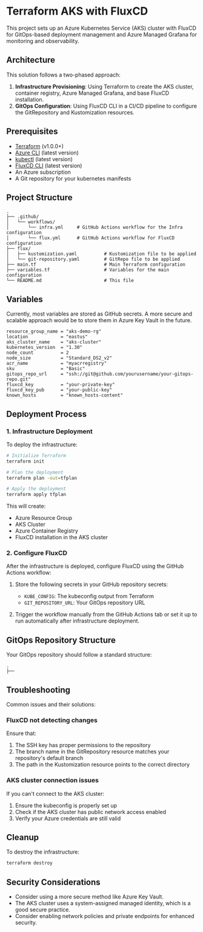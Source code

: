 # Terraform AKS with FluxCD

This project sets up an Azure Kubernetes Service (AKS) cluster with FluxCD for GitOps-based deployment management and Azure Managed Grafana for monitoring and observability.

## Architecture

This solution follows a two-phased approach:

1. **Infrastructure Provisioning**: Using Terraform to create the AKS cluster, container registry, Azure Managed Grafana, and base FluxCD installation.
2. **GitOps Configuration**: Using FluxCD CLI in a CI/CD pipeline to configure the GitRepository and Kustomization resources.

## Prerequisites

- [Terraform](https://www.terraform.io/downloads.html) (v1.0.0+)
- [Azure CLI](https://docs.microsoft.com/en-us/cli/azure/install-azure-cli) (latest version)
- [kubectl](https://kubernetes.io/docs/tasks/tools/install-kubectl/) (latest version)
- [FluxCD CLI](https://fluxcd.io/docs/installation/) (latest version)
- An Azure subscription
- A Git repository for your kubernetes manifests

## Project Structure

```
.
├── .github/
│   └── workflows/
│       └── infra.yml     # GitHub Actions workflow for the Infra configuration
│       └── flux.yml      # GitHub Actions workflow for FluxCD configuration
├── flux/
│   ├── kustomization.yaml          # Kustomization file to be applied
│   └── git-repository.yaml         # GitRepo file to be applied
├── main.tf                         # Main Terraform configuration
├── variables.tf                    # Variables for the main configuration
└── README.md                       # This file
```

## Variables

Currently, most variables are stored as GitHub secrets. A more secure and scalable approach would be to store them in Azure Key Vault in the future.

```hcl
resource_group_name = "aks-demo-rg"
location            = "eastus"
aks_cluster_name    = "aks-cluster"
kubernetes_version  = "1.30"
node_count          = 2
node_size           = "Standard_DS2_v2"
acr_name            = "myacrregistry"
sku                 = "Basic"
gitops_repo_url     = "ssh://git@github.com/yourusername/your-gitops-repo.git"
fluxcd_key          = "your-private-key"
fluxcd_key_pub      = "your-public-key"
known_hosts         = "known_hosts-content"
```

## Deployment Process

### 1. Infrastructure Deployment

To deploy the infrastructure:

```bash
# Initialize Terraform
terraform init

# Plan the deployment
terraform plan -out=tfplan

# Apply the deployment
terraform apply tfplan
```

This will create:
- Azure Resource Group
- AKS Cluster
- Azure Container Registry
- FluxCD installation in the AKS cluster

### 2. Configure FluxCD

After the infrastructure is deployed, configure FluxCD using the GitHub Actions workflow:

1. Store the following secrets in your GitHub repository secrets:
   - `KUBE_CONFIG`: The kubeconfig output from Terraform
   - `GIT_REPOSITORY_URL`: Your GitOps repository URL

2. Trigger the workflow manually from the GitHub Actions tab or set it up to run automatically after infrastructure deployment.

## GitOps Repository Structure

Your GitOps repository should follow a standard structure:

```
.
├── 
```

## Troubleshooting

Common issues and their solutions:

### FluxCD not detecting changes

Ensure that:
1. The SSH key has proper permissions to the repository
2. The branch name in the GitRepository resource matches your repository's default branch
3. The path in the Kustomization resource points to the correct directory

### AKS cluster connection issues

If you can't connect to the AKS cluster:
1. Ensure the kubeconfig is properly set up
2. Check if the AKS cluster has public network access enabled
3. Verify your Azure credentials are still valid

## Cleanup

To destroy the infrastructure:

```bash
terraform destroy
```

## Security Considerations

- Consider using a more secure method like Azure Key Vault.
- The AKS cluster uses a system-assigned managed identity, which is a good secure practice.
- Consider enabling network policies and private endpoints for enhanced security.